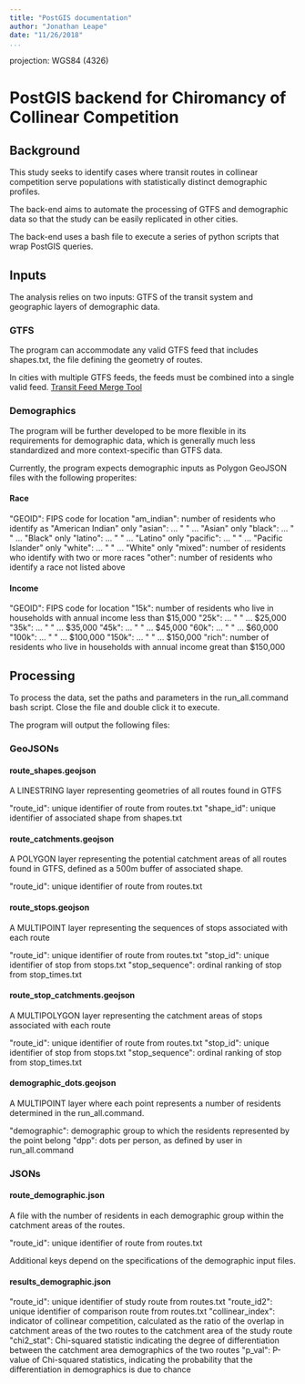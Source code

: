 ```yaml
---
title: "PostGIS documentation"
author: "Jonathan Leape"
date: "11/26/2018"
...
```

projection: WGS84 (4326)

# PostGIS backend for Chiromancy of Collinear Competition

## Background

This study seeks to identify cases where transit routes in collinear competition serve populations with statistically distinct demographic profiles.

The back-end aims to automate the processing of GTFS and demographic data so that the study can be easily replicated in other cities.

The back-end uses a bash file to execute a series of python scripts that wrap PostGIS queries. 

## Inputs

The analysis relies on two inputs: GTFS of the transit system and geographic layers of demographic data.

### GTFS

The program can accommodate any valid GTFS feed that includes shapes.txt, the file defining the geometry of routes. 

In cities with multiple GTFS feeds, the feeds must be combined into a single valid feed. [Transit Feed Merge Tool](https://github.com/google/transitfeed/blob/master/merge.py)

### Demographics

The program will be further developed to be more flexible in its requirements for demographic data, which is generally much less standardized and more context-specific than GTFS data.

Currently, the program expects demographic inputs as Polygon GeoJSON files with the following properites:

#### Race

"GEOID": FIPS code for location
"am_indian": number of residents who identify as "American Indian" only
"asian": ... " " ... "Asian" only
"black": ... " " ... "Black" only
"latino": ... " " ... "Latino" only
"pacific": ... " " ... "Pacific Islander" only
"white": ... " " ... "White" only
"mixed": number of residents who identify with two or more races
"other": number of residents who identify a race not listed above

#### Income

"GEOID": FIPS code for location
"15k": number of residents who live in households with annual income less than $15,000
"25k": ... " " ... $25,000
"35k": ... " " ... $35,000
"45k": ... " " ... $45,000
"60k": ... " " ... $60,000
"100k": ... " " ... $100,000
"150k": ... " " ... $150,000
"rich": number of residents who live in households with annual income great than $150,000

## Processing

To process the data, set the paths and parameters in the run_all.command bash script. Close the file and double click it to execute.

The program will output the following files:

### GeoJSONs

#### route_shapes.geojson

A LINESTRING layer representing geometries of all routes found in GTFS

"route_id": unique identifier of route from routes.txt
"shape_id": unique identifier of associated shape from shapes.txt

#### route_catchments.geojson

A POLYGON layer representing the potential catchment areas of all routes found in GTFS, defined as a 500m buffer of associated shape.

"route_id": unique identifier of route from routes.txt

#### route_stops.geojson

A MULTIPOINT layer representing the sequences of stops associated with each route

"route_id": unique identifier of route from routes.txt
"stop_id": unique identifier of stop from stops.txt
"stop_sequence": ordinal ranking of stop from stop_times.txt

#### route_stop_catchments.geojson

A MULTIPOLYGON layer representing the catchment areas of stops associated with each route

"route_id": unique identifier of route from routes.txt
"stop_id": unique identifier of stop from stops.txt
"stop_sequence": ordinal ranking of stop from stop_times.txt

#### demographic_dots.geojson

A MULTIPOINT layer where each point represents a number of residents determined in the run_all.command.

"demographic": demographic group to which the residents represented by the point belong
"dpp": dots per person, as defined by user in run_all.command

### JSONs

#### route_demographic.json

A file with the number of residents in each demographic group within the catchment areas of the routes.

"route_id": unique identifier of route from routes.txt

Additional keys depend on the specifications of the demographic input files.

#### results_demographic.json

"route_id": unique identifier of study route from routes.txt
"route_id2": unique identifier of comparison route from routes.txt
"collinear_index": indicator of collinear competition, calculated as the ratio of the overlap in catchment areas of the two routes to the catchment area of the study route
"chi2_stat": Chi-squared statistic indicating the degree of differentiation between the catchment area demographics of the two routes
"p_val": P-value of Chi-squared statistics, indicating the probability that the differentiation in demographics is due to chance